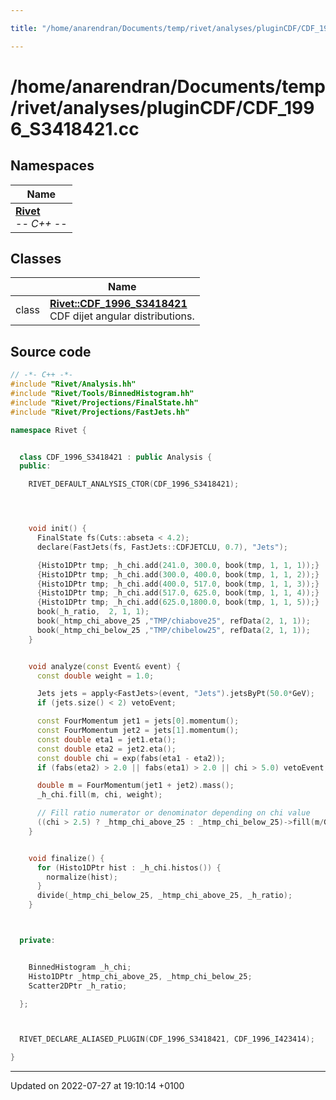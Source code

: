 ```yaml
---

title: "/home/anarendran/Documents/temp/rivet/analyses/pluginCDF/CDF_1996_S3418421.cc"

---
```


# /home/anarendran/Documents/temp/rivet/analyses/pluginCDF/CDF_1996_S3418421.cc



## Namespaces

| Name           |
| -------------- |
| **[Rivet](http://example.org/namespaces/namespacerivet/)** <br>-*- C++ -*-  |

## Classes

|                | Name           |
| -------------- | -------------- |
| class | **[Rivet::CDF_1996_S3418421](http://example.org/classes/classrivet_1_1cdf__1996__s3418421/)** <br>CDF dijet angular distributions.  |




## Source code

```cpp
// -*- C++ -*-
#include "Rivet/Analysis.hh"
#include "Rivet/Tools/BinnedHistogram.hh"
#include "Rivet/Projections/FinalState.hh"
#include "Rivet/Projections/FastJets.hh"

namespace Rivet {


  class CDF_1996_S3418421 : public Analysis {
  public:

    RIVET_DEFAULT_ANALYSIS_CTOR(CDF_1996_S3418421);




    void init() {
      FinalState fs(Cuts::abseta < 4.2);
      declare(FastJets(fs, FastJets::CDFJETCLU, 0.7), "Jets");

      {Histo1DPtr tmp; _h_chi.add(241.0, 300.0, book(tmp, 1, 1, 1));}
      {Histo1DPtr tmp; _h_chi.add(300.0, 400.0, book(tmp, 1, 1, 2));}
      {Histo1DPtr tmp; _h_chi.add(400.0, 517.0, book(tmp, 1, 1, 3));}
      {Histo1DPtr tmp; _h_chi.add(517.0, 625.0, book(tmp, 1, 1, 4));}
      {Histo1DPtr tmp; _h_chi.add(625.0,1800.0, book(tmp, 1, 1, 5));}
      book(_h_ratio,  2, 1, 1);
      book(_htmp_chi_above_25 ,"TMP/chiabove25", refData(2, 1, 1));
      book(_htmp_chi_below_25 ,"TMP/chibelow25", refData(2, 1, 1));
    }


    void analyze(const Event& event) {
      const double weight = 1.0;

      Jets jets = apply<FastJets>(event, "Jets").jetsByPt(50.0*GeV);
      if (jets.size() < 2) vetoEvent;

      const FourMomentum jet1 = jets[0].momentum();
      const FourMomentum jet2 = jets[1].momentum();
      const double eta1 = jet1.eta();
      const double eta2 = jet2.eta();
      const double chi = exp(fabs(eta1 - eta2));
      if (fabs(eta2) > 2.0 || fabs(eta1) > 2.0 || chi > 5.0) vetoEvent;

      double m = FourMomentum(jet1 + jet2).mass();
      _h_chi.fill(m, chi, weight);

      // Fill ratio numerator or denominator depending on chi value
      ((chi > 2.5) ? _htmp_chi_above_25 : _htmp_chi_below_25)->fill(m/GeV, weight);
    }


    void finalize() {
      for (Histo1DPtr hist : _h_chi.histos()) {
        normalize(hist);
      }
      divide(_htmp_chi_below_25, _htmp_chi_above_25, _h_ratio);
    }



  private:


    BinnedHistogram _h_chi;
    Histo1DPtr _htmp_chi_above_25, _htmp_chi_below_25;
    Scatter2DPtr _h_ratio;

  };



  RIVET_DECLARE_ALIASED_PLUGIN(CDF_1996_S3418421, CDF_1996_I423414);

}
```


-------------------------------

Updated on 2022-07-27 at 19:10:14 +0100
